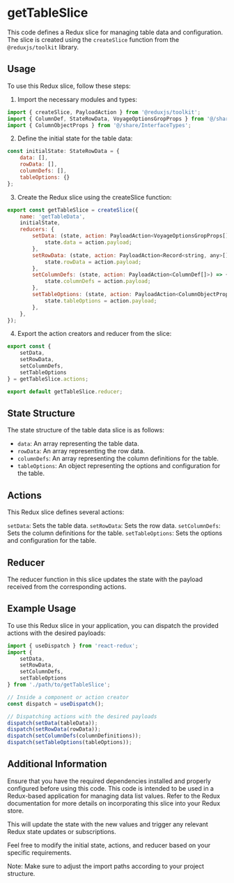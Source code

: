 # getTableSlice
This code defines a Redux slice for managing table data and configuration. The slice is created using the `createSlice` function from the `@reduxjs/toolkit` library.

## Usage
To use this Redux slice, follow these steps:

1) Import the necessary modules and types:
```jsx 
import { createSlice, PayloadAction } from '@reduxjs/toolkit';
import { ColumnDef, StateRowData, VoyageOptionsGropProps } from '@/share/InterfaceTypesTable';
import { ColumnObjectProps } from '@/share/InterfaceTypes';

```
2) Define the initial state for the table data:
```jsx
const initialState: StateRowData = {
    data: [],
    rowData: [],
    columnDefs: [],
    tableOptions: {}
};

```
3) Create the Redux slice using the createSlice function:

```jsx
export const getTableSlice = createSlice({
    name: 'getTableData',
    initialState,
    reducers: {
        setData: (state, action: PayloadAction<VoyageOptionsGropProps[]>) => {
            state.data = action.payload;
        },
        setRowData: (state, action: PayloadAction<Record<string, any>[]>) => {
            state.rowData = action.payload;
        },
        setColumnDefs: (state, action: PayloadAction<ColumnDef[]>) => {
            state.columnDefs = action.payload;
        },
        setTableOptions: (state, action: PayloadAction<ColumnObjectProps>) => {
            state.tableOptions = action.payload;
        },
    },
});

```
4) Export the action creators and reducer from the slice:

```jsx
export const {
    setData,
    setRowData,
    setColumnDefs,
    setTableOptions
} = getTableSlice.actions;

export default getTableSlice.reducer;

```

## State Structure
The state structure of the table data slice is as follows:

- `data`: An array representing the table data.
- `rowData`: An array representing the row data.
- `columnDefs`: An array representing the column definitions for the table.
- `tableOptions`: An object representing the options and configuration for the table.


## Actions
This Redux slice defines several actions:

`setData`: Sets the table data.
`setRowData`: Sets the row data.
`setColumnDefs`: Sets the column definitions for the table.
`setTableOptions`: Sets the options and configuration for the table.

## Reducer
The reducer function in this slice updates the state with the payload received from the corresponding actions.

## Example Usage
To use this Redux slice in your application, you can dispatch the provided actions with the desired payloads:

```jsx
import { useDispatch } from 'react-redux';
import {
    setData,
    setRowData,
    setColumnDefs,
    setTableOptions
} from './path/to/getTableSlice';

// Inside a component or action creator
const dispatch = useDispatch();

// Dispatching actions with the desired payloads
dispatch(setData(tableData));
dispatch(setRowData(rowData));
dispatch(setColumnDefs(columnDefinitions));
dispatch(setTableOptions(tableOptions));

```
## Additional Information
Ensure that you have the required dependencies installed and properly configured before using this code. This code is intended to be used in a Redux-based application for managing data list values. Refer to the Redux documentation for more details on incorporating this slice into your Redux store.


This will update the state with the new values and trigger any relevant Redux state updates or subscriptions.

Feel free to modify the initial state, actions, and reducer based on your specific requirements.

Note: Make sure to adjust the import paths according to your project structure.